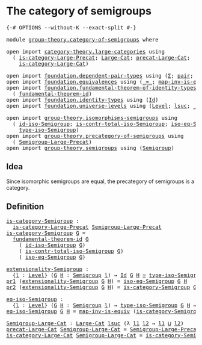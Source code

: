 # The category of semigroups

<pre class="Agda"><a id="39" class="Symbol">{-#</a> <a id="43" class="Keyword">OPTIONS</a> <a id="51" class="Pragma">--without-K</a> <a id="63" class="Pragma">--exact-split</a> <a id="77" class="Symbol">#-}</a>

<a id="82" class="Keyword">module</a> <a id="89" href="group-theory.category-of-semigroups.html" class="Module">group-theory.category-of-semigroups</a> <a id="125" class="Keyword">where</a>

<a id="132" class="Keyword">open</a> <a id="137" class="Keyword">import</a> <a id="144" href="category-theory.large-categories.html" class="Module">category-theory.large-categories</a> <a id="177" class="Keyword">using</a>
  <a id="185" class="Symbol">(</a> <a id="187" href="category-theory.large-categories.html#878" class="Function">is-category-Large-Precat</a><a id="211" class="Symbol">;</a> <a id="213" href="category-theory.large-categories.html#1110" class="Record">Large-Cat</a><a id="222" class="Symbol">;</a> <a id="224" href="category-theory.large-categories.html#1222" class="Field">precat-Large-Cat</a><a id="240" class="Symbol">;</a>
    <a id="246" href="category-theory.large-categories.html#1262" class="Field">is-category-Large-Cat</a><a id="267" class="Symbol">)</a>

<a id="270" class="Keyword">open</a> <a id="275" class="Keyword">import</a> <a id="282" href="foundation.dependent-pair-types.html" class="Module">foundation.dependent-pair-types</a> <a id="314" class="Keyword">using</a> <a id="320" class="Symbol">(</a><a id="321" href="foundation-core.dependent-pair-types.html#502" class="Record">Σ</a><a id="322" class="Symbol">;</a> <a id="324" href="foundation-core.dependent-pair-types.html#575" class="InductiveConstructor">pair</a><a id="328" class="Symbol">;</a> <a id="330" href="foundation-core.dependent-pair-types.html#592" class="Field">pr1</a><a id="333" class="Symbol">;</a> <a id="335" href="foundation-core.dependent-pair-types.html#604" class="Field">pr2</a><a id="338" class="Symbol">)</a>
<a id="340" class="Keyword">open</a> <a id="345" class="Keyword">import</a> <a id="352" href="foundation.equivalences.html" class="Module">foundation.equivalences</a> <a id="376" class="Keyword">using</a> <a id="382" class="Symbol">(</a><a id="383" href="foundation-core.equivalences.html#1607" class="Function Operator">_≃_</a><a id="386" class="Symbol">;</a> <a id="388" href="foundation-core.equivalences.html#4173" class="Function">map-inv-is-equiv</a><a id="404" class="Symbol">)</a>
<a id="406" class="Keyword">open</a> <a id="411" class="Keyword">import</a> <a id="418" href="foundation.fundamental-theorem-of-identity-types.html" class="Module">foundation.fundamental-theorem-of-identity-types</a> <a id="467" class="Keyword">using</a>
  <a id="475" class="Symbol">(</a> <a id="477" href="foundation-core.fundamental-theorem-of-identity-types.html#1888" class="Function">fundamental-theorem-id</a><a id="499" class="Symbol">)</a>
<a id="501" class="Keyword">open</a> <a id="506" class="Keyword">import</a> <a id="513" href="foundation.identity-types.html" class="Module">foundation.identity-types</a> <a id="539" class="Keyword">using</a> <a id="545" class="Symbol">(</a><a id="546" href="foundation-core.identity-types.html#1754" class="Datatype">Id</a><a id="548" class="Symbol">)</a>
<a id="550" class="Keyword">open</a> <a id="555" class="Keyword">import</a> <a id="562" href="foundation.universe-levels.html" class="Module">foundation.universe-levels</a> <a id="589" class="Keyword">using</a> <a id="595" class="Symbol">(</a><a id="596" href="Agda.Primitive.html#597" class="Postulate">Level</a><a id="601" class="Symbol">;</a> <a id="603" href="Agda.Primitive.html#780" class="Primitive">lsuc</a><a id="607" class="Symbol">;</a> <a id="609" href="Agda.Primitive.html#810" class="Primitive Operator">_⊔_</a><a id="612" class="Symbol">)</a>

<a id="615" class="Keyword">open</a> <a id="620" class="Keyword">import</a> <a id="627" href="group-theory.isomorphisms-semigroups.html" class="Module">group-theory.isomorphisms-semigroups</a> <a id="664" class="Keyword">using</a>
  <a id="672" class="Symbol">(</a> <a id="674" href="group-theory.isomorphisms-semigroups.html#6954" class="Function">id-iso-Semigroup</a><a id="690" class="Symbol">;</a> <a id="692" href="group-theory.isomorphisms-semigroups.html#6677" class="Function">is-contr-total-iso-Semigroup</a><a id="720" class="Symbol">;</a> <a id="722" href="group-theory.isomorphisms-semigroups.html#7071" class="Function">iso-eq-Semigroup</a><a id="738" class="Symbol">;</a>
    <a id="744" href="group-theory.isomorphisms-semigroups.html#2297" class="Function">type-iso-Semigroup</a><a id="762" class="Symbol">)</a>
<a id="764" class="Keyword">open</a> <a id="769" class="Keyword">import</a> <a id="776" href="group-theory.precategory-of-semigroups.html" class="Module">group-theory.precategory-of-semigroups</a> <a id="815" class="Keyword">using</a>
  <a id="823" class="Symbol">(</a> <a id="825" href="group-theory.precategory-of-semigroups.html#886" class="Function">Semigroup-Large-Precat</a><a id="847" class="Symbol">)</a>
<a id="849" class="Keyword">open</a> <a id="854" class="Keyword">import</a> <a id="861" href="group-theory.semigroups.html" class="Module">group-theory.semigroups</a> <a id="885" class="Keyword">using</a> <a id="891" class="Symbol">(</a><a id="892" href="group-theory.semigroups.html#737" class="Function">Semigroup</a><a id="901" class="Symbol">)</a>
</pre>
## Idea

Since isomorphic semigroups are equal, the precategory of semigroups is a category.

## Definition

<pre class="Agda"><a id="is-category-Semigroup"></a><a id="1025" href="group-theory.category-of-semigroups.html#1025" class="Function">is-category-Semigroup</a> <a id="1047" class="Symbol">:</a>
  <a id="1051" href="category-theory.large-categories.html#878" class="Function">is-category-Large-Precat</a> <a id="1076" href="group-theory.precategory-of-semigroups.html#886" class="Function">Semigroup-Large-Precat</a>
<a id="1099" href="group-theory.category-of-semigroups.html#1025" class="Function">is-category-Semigroup</a> <a id="1121" href="group-theory.category-of-semigroups.html#1121" class="Bound">G</a> <a id="1123" class="Symbol">=</a>
  <a id="1127" href="foundation-core.fundamental-theorem-of-identity-types.html#1888" class="Function">fundamental-theorem-id</a> <a id="1150" href="group-theory.category-of-semigroups.html#1121" class="Bound">G</a>
    <a id="1156" class="Symbol">(</a> <a id="1158" href="group-theory.isomorphisms-semigroups.html#6954" class="Function">id-iso-Semigroup</a> <a id="1175" href="group-theory.category-of-semigroups.html#1121" class="Bound">G</a><a id="1176" class="Symbol">)</a>
    <a id="1182" class="Symbol">(</a> <a id="1184" href="group-theory.isomorphisms-semigroups.html#6677" class="Function">is-contr-total-iso-Semigroup</a> <a id="1213" href="group-theory.category-of-semigroups.html#1121" class="Bound">G</a><a id="1214" class="Symbol">)</a>
    <a id="1220" class="Symbol">(</a> <a id="1222" href="group-theory.isomorphisms-semigroups.html#7071" class="Function">iso-eq-Semigroup</a> <a id="1239" href="group-theory.category-of-semigroups.html#1121" class="Bound">G</a><a id="1240" class="Symbol">)</a>

<a id="extensionality-Semigroup"></a><a id="1243" href="group-theory.category-of-semigroups.html#1243" class="Function">extensionality-Semigroup</a> <a id="1268" class="Symbol">:</a>
  <a id="1272" class="Symbol">{</a><a id="1273" href="group-theory.category-of-semigroups.html#1273" class="Bound">l</a> <a id="1275" class="Symbol">:</a> <a id="1277" href="Agda.Primitive.html#597" class="Postulate">Level</a><a id="1282" class="Symbol">}</a> <a id="1284" class="Symbol">(</a><a id="1285" href="group-theory.category-of-semigroups.html#1285" class="Bound">G</a> <a id="1287" href="group-theory.category-of-semigroups.html#1287" class="Bound">H</a> <a id="1289" class="Symbol">:</a> <a id="1291" href="group-theory.semigroups.html#737" class="Function">Semigroup</a> <a id="1301" href="group-theory.category-of-semigroups.html#1273" class="Bound">l</a><a id="1302" class="Symbol">)</a> <a id="1304" class="Symbol">→</a> <a id="1306" href="foundation-core.identity-types.html#1754" class="Datatype">Id</a> <a id="1309" href="group-theory.category-of-semigroups.html#1285" class="Bound">G</a> <a id="1311" href="group-theory.category-of-semigroups.html#1287" class="Bound">H</a> <a id="1313" href="foundation-core.equivalences.html#1607" class="Function Operator">≃</a> <a id="1315" href="group-theory.isomorphisms-semigroups.html#2297" class="Function">type-iso-Semigroup</a> <a id="1334" href="group-theory.category-of-semigroups.html#1285" class="Bound">G</a> <a id="1336" href="group-theory.category-of-semigroups.html#1287" class="Bound">H</a>
<a id="1338" href="foundation-core.dependent-pair-types.html#592" class="Field">pr1</a> <a id="1342" class="Symbol">(</a><a id="1343" href="group-theory.category-of-semigroups.html#1243" class="Function">extensionality-Semigroup</a> <a id="1368" href="group-theory.category-of-semigroups.html#1368" class="Bound">G</a> <a id="1370" href="group-theory.category-of-semigroups.html#1370" class="Bound">H</a><a id="1371" class="Symbol">)</a> <a id="1373" class="Symbol">=</a> <a id="1375" href="group-theory.isomorphisms-semigroups.html#7071" class="Function">iso-eq-Semigroup</a> <a id="1392" href="group-theory.category-of-semigroups.html#1368" class="Bound">G</a> <a id="1394" href="group-theory.category-of-semigroups.html#1370" class="Bound">H</a>
<a id="1396" href="foundation-core.dependent-pair-types.html#604" class="Field">pr2</a> <a id="1400" class="Symbol">(</a><a id="1401" href="group-theory.category-of-semigroups.html#1243" class="Function">extensionality-Semigroup</a> <a id="1426" href="group-theory.category-of-semigroups.html#1426" class="Bound">G</a> <a id="1428" href="group-theory.category-of-semigroups.html#1428" class="Bound">H</a><a id="1429" class="Symbol">)</a> <a id="1431" class="Symbol">=</a> <a id="1433" href="group-theory.category-of-semigroups.html#1025" class="Function">is-category-Semigroup</a> <a id="1455" href="group-theory.category-of-semigroups.html#1426" class="Bound">G</a> <a id="1457" href="group-theory.category-of-semigroups.html#1428" class="Bound">H</a>

<a id="eq-iso-Semigroup"></a><a id="1460" href="group-theory.category-of-semigroups.html#1460" class="Function">eq-iso-Semigroup</a> <a id="1477" class="Symbol">:</a>
  <a id="1481" class="Symbol">{</a><a id="1482" href="group-theory.category-of-semigroups.html#1482" class="Bound">l</a> <a id="1484" class="Symbol">:</a> <a id="1486" href="Agda.Primitive.html#597" class="Postulate">Level</a><a id="1491" class="Symbol">}</a> <a id="1493" class="Symbol">(</a><a id="1494" href="group-theory.category-of-semigroups.html#1494" class="Bound">G</a> <a id="1496" href="group-theory.category-of-semigroups.html#1496" class="Bound">H</a> <a id="1498" class="Symbol">:</a> <a id="1500" href="group-theory.semigroups.html#737" class="Function">Semigroup</a> <a id="1510" href="group-theory.category-of-semigroups.html#1482" class="Bound">l</a><a id="1511" class="Symbol">)</a> <a id="1513" class="Symbol">→</a> <a id="1515" href="group-theory.isomorphisms-semigroups.html#2297" class="Function">type-iso-Semigroup</a> <a id="1534" href="group-theory.category-of-semigroups.html#1494" class="Bound">G</a> <a id="1536" href="group-theory.category-of-semigroups.html#1496" class="Bound">H</a> <a id="1538" class="Symbol">→</a> <a id="1540" href="foundation-core.identity-types.html#1754" class="Datatype">Id</a> <a id="1543" href="group-theory.category-of-semigroups.html#1494" class="Bound">G</a> <a id="1545" href="group-theory.category-of-semigroups.html#1496" class="Bound">H</a>
<a id="1547" href="group-theory.category-of-semigroups.html#1460" class="Function">eq-iso-Semigroup</a> <a id="1564" href="group-theory.category-of-semigroups.html#1564" class="Bound">G</a> <a id="1566" href="group-theory.category-of-semigroups.html#1566" class="Bound">H</a> <a id="1568" class="Symbol">=</a> <a id="1570" href="foundation-core.equivalences.html#4173" class="Function">map-inv-is-equiv</a> <a id="1587" class="Symbol">(</a><a id="1588" href="group-theory.category-of-semigroups.html#1025" class="Function">is-category-Semigroup</a> <a id="1610" href="group-theory.category-of-semigroups.html#1564" class="Bound">G</a> <a id="1612" href="group-theory.category-of-semigroups.html#1566" class="Bound">H</a><a id="1613" class="Symbol">)</a>

<a id="Semigroup-Large-Cat"></a><a id="1616" href="group-theory.category-of-semigroups.html#1616" class="Function">Semigroup-Large-Cat</a> <a id="1636" class="Symbol">:</a> <a id="1638" href="category-theory.large-categories.html#1110" class="Record">Large-Cat</a> <a id="1648" href="Agda.Primitive.html#780" class="Primitive">lsuc</a> <a id="1653" class="Symbol">(λ</a> <a id="1656" href="group-theory.category-of-semigroups.html#1656" class="Bound">l1</a> <a id="1659" href="group-theory.category-of-semigroups.html#1659" class="Bound">l2</a> <a id="1662" class="Symbol">→</a> <a id="1664" href="group-theory.category-of-semigroups.html#1656" class="Bound">l1</a> <a id="1667" href="Agda.Primitive.html#810" class="Primitive Operator">⊔</a> <a id="1669" href="group-theory.category-of-semigroups.html#1659" class="Bound">l2</a><a id="1671" class="Symbol">)</a>
<a id="1673" href="category-theory.large-categories.html#1222" class="Field">precat-Large-Cat</a> <a id="1690" href="group-theory.category-of-semigroups.html#1616" class="Function">Semigroup-Large-Cat</a> <a id="1710" class="Symbol">=</a> <a id="1712" href="group-theory.precategory-of-semigroups.html#886" class="Function">Semigroup-Large-Precat</a>
<a id="1735" href="category-theory.large-categories.html#1262" class="Field">is-category-Large-Cat</a> <a id="1757" href="group-theory.category-of-semigroups.html#1616" class="Function">Semigroup-Large-Cat</a> <a id="1777" class="Symbol">=</a> <a id="1779" href="group-theory.category-of-semigroups.html#1025" class="Function">is-category-Semigroup</a>
</pre>